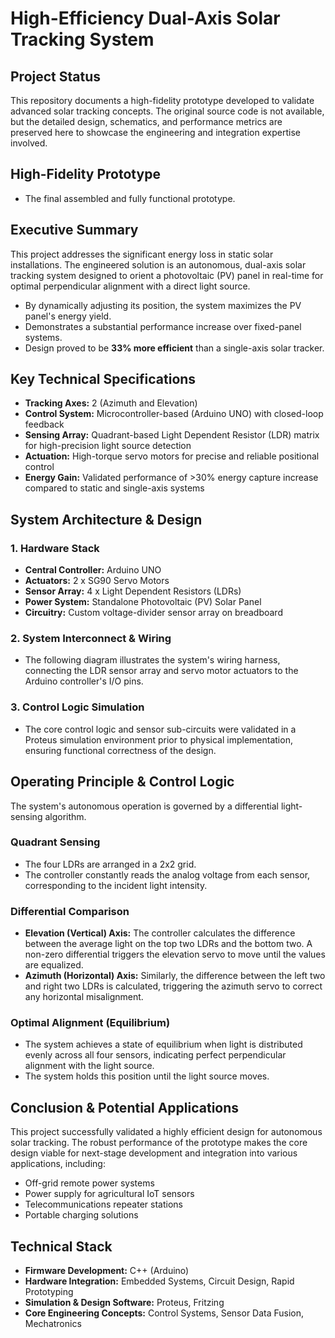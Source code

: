 # High-Efficiency Dual-Axis Solar Tracking System

## Project Status
This repository documents a high-fidelity prototype developed to validate advanced solar tracking concepts. The original source code is not available, but the detailed design, schematics, and performance metrics are preserved here to showcase the engineering and integration expertise involved.

## High-Fidelity Prototype
* The final assembled and fully functional prototype.

## Executive Summary
This project addresses the significant energy loss in static solar installations. The engineered solution is an autonomous, dual-axis solar tracking system designed to orient a photovoltaic (PV) panel in real-time for optimal perpendicular alignment with a direct light source.

* By dynamically adjusting its position, the system maximizes the PV panel's energy yield.
* Demonstrates a substantial performance increase over fixed-panel systems.
* Design proved to be **33% more efficient** than a single-axis solar tracker.

## Key Technical Specifications
* **Tracking Axes:** 2 (Azimuth and Elevation)
* **Control System:** Microcontroller-based (Arduino UNO) with closed-loop feedback
* **Sensing Array:** Quadrant-based Light Dependent Resistor (LDR) matrix for high-precision light source detection
* **Actuation:** High-torque servo motors for precise and reliable positional control
* **Energy Gain:** Validated performance of >30% energy capture increase compared to static and single-axis systems

## System Architecture & Design

### 1. Hardware Stack
* **Central Controller:** Arduino UNO
* **Actuators:** 2 x SG90 Servo Motors
* **Sensor Array:** 4 x Light Dependent Resistors (LDRs)
* **Power System:** Standalone Photovoltaic (PV) Solar Panel
* **Circuitry:** Custom voltage-divider sensor array on breadboard

### 2. System Interconnect & Wiring
* The following diagram illustrates the system's wiring harness, connecting the LDR sensor array and servo motor actuators to the Arduino controller's I/O pins.

### 3. Control Logic Simulation
* The core control logic and sensor sub-circuits were validated in a Proteus simulation environment prior to physical implementation, ensuring functional correctness of the design.

## Operating Principle & Control Logic
The system's autonomous operation is governed by a differential light-sensing algorithm.

### Quadrant Sensing
* The four LDRs are arranged in a 2x2 grid.
* The controller constantly reads the analog voltage from each sensor, corresponding to the incident light intensity.

### Differential Comparison
* **Elevation (Vertical) Axis:** The controller calculates the difference between the average light on the top two LDRs and the bottom two. A non-zero differential triggers the elevation servo to move until the values are equalized.
* **Azimuth (Horizontal) Axis:** Similarly, the difference between the left two and right two LDRs is calculated, triggering the azimuth servo to correct any horizontal misalignment.

### Optimal Alignment (Equilibrium)
* The system achieves a state of equilibrium when light is distributed evenly across all four sensors, indicating perfect perpendicular alignment with the light source.
* The system holds this position until the light source moves.

## Conclusion & Potential Applications
This project successfully validated a highly efficient design for autonomous solar tracking. The robust performance of the prototype makes the core design viable for next-stage development and integration into various applications, including:

* Off-grid remote power systems
* Power supply for agricultural IoT sensors
* Telecommunications repeater stations
* Portable charging solutions

## Technical Stack
* **Firmware Development:** C++ (Arduino)
* **Hardware Integration:** Embedded Systems, Circuit Design, Rapid Prototyping
* **Simulation & Design Software:** Proteus, Fritzing
* **Core Engineering Concepts:** Control Systems, Sensor Data Fusion, Mechatronics
